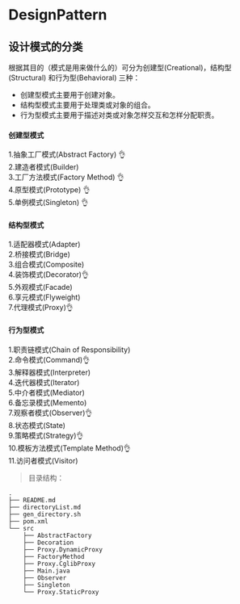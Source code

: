 # DesignPattern
## 设计模式的分类
根据其目的（模式是用来做什么的）可分为创建型(Creational)，结构型(Structural)  和行为型(Behavioral)  三种：  
* 创建型模式主要用于创建对象。  
* 结构型模式主要用于处理类或对象的组合。  
* 行为型模式主要用于描述对类或对象怎样交互和怎样分配职责。  
  
#### 创建型模式
1.抽象工厂模式(Abstract Factory) 👌  
2.建造者模式(Builder)      
3.工厂方法模式(Factory Method) 👌   
4.原型模式(Prototype) 👌   
5.单例模式(Singleton) 👌   
#### 结构型模式
1.适配器模式(Adapter)    
2.桥接模式(Bridge)    
3.组合模式(Composite)    
4.装饰模式(Decorator)👌    
5.外观模式(Facade)  
6.享元模式(Flyweight)  
7.代理模式(Proxy)👌  
#### 行为型模式
1.职责链模式(Chain of Responsibility)  
2.命令模式(Command)👌    
3.解释器模式(Interpreter)  
4.迭代器模式(Iterator)  
5.中介者模式(Mediator)  
6.备忘录模式(Memento)  
7.观察者模式(Observer)👌  
8.状态模式(State)  
9.策略模式(Strategy)👌    
10.模板方法模式(Template Method)👌  
11.访问者模式(Visitor)  
 
>目录结构：
```
.
├── README.md
├── directoryList.md
├── gen_directory.sh
├── pom.xml
└── src
    ├── AbstractFactory
    ├── Decoration
    ├── Proxy.DynamicProxy
    ├── FactoryMethod
    ├── Proxy.CglibProxy 
    ├── Main.java
    ├── Observer
    ├── Singleton
    └── Proxy.StaticProxy

 ``` 
